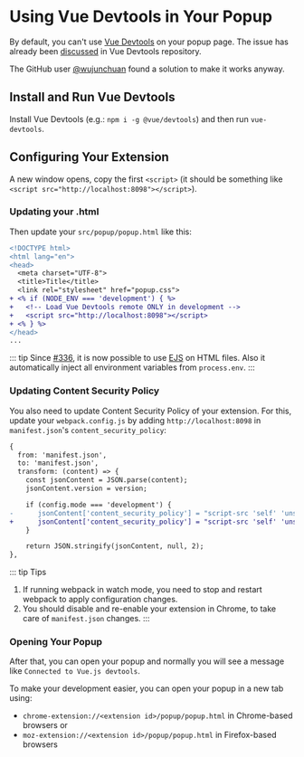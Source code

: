 # Using Vue Devtools in Your Popup

By default, you can't use [Vue Devtools](https://github.com/vuejs/vue-devtools) on your popup page. The issue has already been [discussed](https://github.com/vuejs/vue-devtools/issues/120) in Vue Devtools repository.

The GitHub user [@wujunchuan](https://github.com/wujunchuan) found a solution to make it works anyway.

## Install and Run Vue Devtools

Install Vue Devtools (e.g.: `npm i -g @vue/devtools`) and then run `vue-devtools`.

## Configuring Your Extension

A new window opens, copy the first `<script>` (it should be something like `<script src="http://localhost:8098"></script>`).


### Updating your .html

Then update your `src/popup/popup.html` like this:

``` diff
<!DOCTYPE html>
<html lang="en">
<head>
  <meta charset="UTF-8">
  <title>Title</title>
  <link rel="stylesheet" href="popup.css">
+ <% if (NODE_ENV === 'development') { %>
+   <!-- Load Vue Devtools remote ONLY in development -->
+   <script src="http://localhost:8098"></script>
+ <% } %>
</head>
...
```

::: tip
Since [#336](https://github.com/Kocal/vue-web-extension/pull/336), it is now possible to use [EJS](http://ejs.co/) on HTML files. Also it automatically inject all environment variables from `process.env`.
:::


### Updating Content Security Policy

You also need to update Content Security Policy of your extension. For this, update your `webpack.config.js` by adding `http://localhost:8098` in `manifest.json`'s `content_security_policy`:

``` diff
{
  from: 'manifest.json',
  to: 'manifest.json',
  transform: (content) => {
    const jsonContent = JSON.parse(content);
    jsonContent.version = version;

    if (config.mode === 'development') {
-      jsonContent['content_security_policy'] = "script-src 'self' 'unsafe-eval'; object-src 'self'";
+      jsonContent['content_security_policy'] = "script-src 'self' 'unsafe-eval' http://localhost:8098; object-src 'self'";
    }

    return JSON.stringify(jsonContent, null, 2);
},
```

::: tip Tips
1. If running webpack in watch mode, you need to stop and restart webpack to apply configuration changes.
2. You should disable and re-enable your extension in Chrome, to take care of `manifest.json` changes.
:::

### Opening Your Popup

After that, you can open your popup and normally you will see a message like `Connected to Vue.js devtools`.

To make your development easier, you can open your popup in a new tab using:

- `chrome-extension://<extension id>/popup/popup.html` in Chrome-based browsers or
- `moz-extension://<extension id>/popup/popup.html` in Firefox-based browsers
